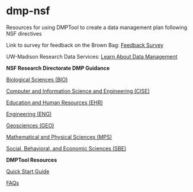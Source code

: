 # dmp-nsf
Resources for using DMPTool to create a data management plan following NSF directives

Link to survey for feedback on the Brown Bag: <a href = "http://bit.ly/2Fk7euz" target = "blank">Feedback Survey</a>

UW-Madison Research Data Services: <a href = "http://researchdata.wisc.edu/learn-about-data-management/" target = "blank">Learn About Data Management</a>

**NSF Research Directorate DMP Guidance**

<a href = "https://www.nsf.gov/bio/pubs/BIODMP_Guidance.pdf" target="_blank">Biological Sciences (BIO)</a>

<a href = "https://www.nsf.gov/cise/cise_dmp.jsp" target="_blank">Computer and Information Science and Engineering (CISE)</a>

<a href = "https://www.nsf.gov/bfa/dias/policy/dmpdocs/ehr.pdf" target="_blank">Education and Human Resources (EHR)</a>

<a href = "https://www.nsf.gov/eng/general/ENG_DMP_Policy.pdf" target="_blank">Engineering (ENG)</a>

<a href = "https://www.nsf.gov/pubs/policydocs/pappguide/nsf11001/gpg_2.jsp#dmp" target="_blank">Geosciences (GEO)</a>

<a href = "https://www.nsf.gov/bfa/dias/policy/dmpdocs/mps.pdf" target="_blank">Mathematical and Physical Sciences (MPS)</a>

<a href = "https://www.nsf.gov/sbe/DMP/SBE_DataMgmtPlanPolicy_RevisedApril2018.pdf" target="_blank">Social, Behavioral, and Economic Sciences (SBE)</a>

**DMPTool Resources**

<a href = "https://dmptool.org/help" target = "_blank">Quick Start Guide</a>

<a href = "https://dmptool.org/faq" target = "_blank">FAQs</a>
